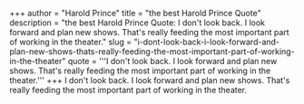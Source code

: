 +++
author = "Harold Prince"
title = "the best Harold Prince Quote"
description = "the best Harold Prince Quote: I don't look back. I look forward and plan new shows. That's really feeding the most important part of working in the theater."
slug = "i-dont-look-back-i-look-forward-and-plan-new-shows-thats-really-feeding-the-most-important-part-of-working-in-the-theater"
quote = '''I don't look back. I look forward and plan new shows. That's really feeding the most important part of working in the theater.'''
+++
I don't look back. I look forward and plan new shows. That's really feeding the most important part of working in the theater.

